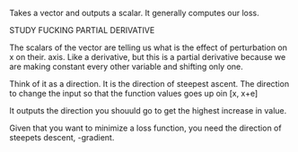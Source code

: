 Takes a vector and outputs a scalar. It generally computes our loss.

STUDY FUCKING PARTIAL DERIVATIVE

The scalars of the vector are telling us what is the effect of perturbation on x on their. axis. Like a derivative, but this is a partial derivative because we are making constant every other variable and shifting only one.

Think of it as a direction. It is the direction of steepest ascent. The direction to change the input so that the function values goes up oin [x, x+e] 

It outputs the direction you shouuld go to get the highest increase in value.

Given that you want to minimize a loss function, you need the direction of steepets descent, -gradient.

